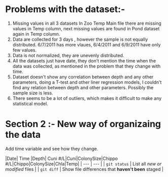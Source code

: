 # Problems with the dataset:-
1. Missing values in all 3 datasets  In Zoo Temp Main file there are missing values in Temp column, next  missing values are found in 
Pond dataset again in Temp column.
2. Data are collected for 3 days , however the sample is not equally distributed. 
6/7/2011 has more vlaues, 6/4/2011 and 6/9/2011 have only few values.
3. Data is not normalized, they are unevenly distributed.
4. All the datasets just have date, they don't mention the time when the data was collected, as mentioned in the problem that they change with time.
5. Dataset doesn't show any correlation between depth and any other parameters, doing a T-test and other liner regression models, I couldn't find any relation between depth and other parameters. Possibly the sample size is less.
6. There seems to be a lot of outliers, which makes it difficult to make any statistical model.

# Section 2 :- New way of organizaing the data
Add time variable and see how they change.



|Date| Time |Depth| Cuni #/L|Cuni|ColonySize|Chippo #/L|Chippo|ColonySize|Chla|Temp|
| --- | --- |
| `git status` | List all *new or modified* files |
| `git diff` | Show file differences that **haven't been** staged |
